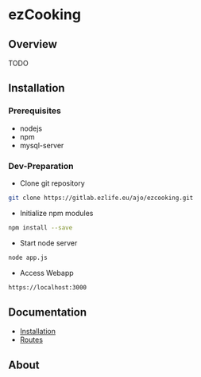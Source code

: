 # ezCooking

## Overview

TODO

## Installation
### Prerequisites
- nodejs
- npm
- mysql-server

### Dev-Preparation
- Clone git repository
```bash
git clone https://gitlab.ezlife.eu/ajo/ezcooking.git
```
- Initialize npm modules
```bash
npm install --save
```

- Start node server
```bash
node app.js
```
- Access Webapp
```bash
https://localhost:3000
```

## Documentation
- [Installation](https://gitlab.ezlife.eu/ajo/ezcooking/blob/master/doc/Installation.md)
- [Routes](https://gitlab.ezlife.eu/ajo/ezcooking/blob/master/doc/Routes.md)

## About